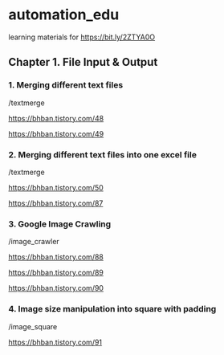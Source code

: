 # automation_edu
learning materials for https://bit.ly/2ZTYA0O

## Chapter 1. File Input & Output

### 1. Merging different text files
 /textmerge

https://bhban.tistory.com/48

https://bhban.tistory.com/49



### 2. Merging different text files into one excel file
 /textmerge

https://bhban.tistory.com/50

https://bhban.tistory.com/87


### 3. Google Image Crawling
 /image_crawler

https://bhban.tistory.com/88

https://bhban.tistory.com/89

https://bhban.tistory.com/90

### 4. Image size manipulation into square with padding
/image_square

https://bhban.tistory.com/91
